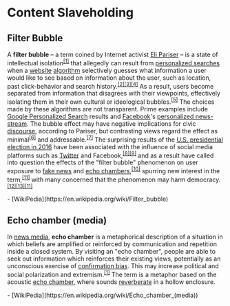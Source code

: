 # Content Slaveholding

## Filter Bubble

<p>A <b>filter bubble</b> – a term coined by Internet activist <a href="/wiki/Eli_Pariser" title="Eli Pariser">Eli Pariser</a> – is a state of intellectual isolation<sup id="cite_ref-twsTechnoP101_1-0" class="reference"><a href="#cite_note-twsTechnoP101-1">[1]</a></sup> that allegedly can result from <a href="/wiki/Personalized_search" title="Personalized search">personalized searches</a> when a <a href="/wiki/Website" title="Website">website</a> <a href="/wiki/Algorithm" title="Algorithm">algorithm</a> selectively guesses what information a user would like to see based on information about the user, such as location, past click-behavior and search history.<sup id="cite_ref-2" class="reference"><a href="#cite_note-2">[2]</a></sup><sup id="cite_ref-3" class="reference"><a href="#cite_note-3">[3]</a></sup><sup id="cite_ref-4" class="reference"><a href="#cite_note-4">[4]</a></sup> As a result, users become separated from information that disagrees with their viewpoints, effectively isolating them in their own cultural or ideological bubbles.<sup id="cite_ref-5" class="reference"><a href="#cite_note-5">[5]</a></sup> The choices made by these algorithms are not transparent. Prime examples include <a href="/wiki/Google_Personalized_Search" title="Google Personalized Search">Google Personalized Search</a> results and <a href="/wiki/Facebook" title="Facebook">Facebook</a>'s <a href="/wiki/News_Feed" title="News Feed">personalized news-stream</a>. The bubble effect may have negative implications for civic <a href="/wiki/Discourse" title="Discourse">discourse</a>, according to Pariser, but contrasting views regard the effect as minimal<sup id="cite_ref-twsO13_6-0" class="reference"><a href="#cite_note-twsO13-6">[6]</a></sup> and addressable.<sup id="cite_ref-7" class="reference"><a href="#cite_note-7">[7]</a></sup> The surprising results of the <a href="/wiki/United_States_elections,_2016" class="mw-redirect" title="United States elections, 2016">U.S. presidential election in 2016</a> have been associated with the influence of social media platforms such as <a href="/wiki/Twitter" title="Twitter">Twitter</a> and Facebook,<sup id="cite_ref-8" class="reference"><a href="#cite_note-8">[8]</a></sup><sup id="cite_ref-:4_9-0" class="reference"><a href="#cite_note-:4-9">[9]</a></sup> and as a result have called into question the effects of the "filter bubble" phenomenon on user exposure to <a href="/wiki/Fake_news" title="Fake news">fake news</a> and <a href="/wiki/Echo_chamber_(media)" title="Echo chamber (media)">echo chambers</a>,<sup id="cite_ref-10" class="reference"><a href="#cite_note-10">[10]</a></sup> spurring new interest in the term,<sup id="cite_ref-twsGuardian421_11-0" class="reference"><a href="#cite_note-twsGuardian421-11">[11]</a></sup> with many concerned that the phenomenon may harm democracy.<sup id="cite_ref-twsWired989_12-0" class="reference"><a href="#cite_note-twsWired989-12">[12]</a></sup><sup id="cite_ref-twsNYMag4923_13-0" class="reference"><a href="#cite_note-twsNYMag4923-13">[13]</a></sup><sup id="cite_ref-twsGuardian421_11-1" class="reference"><a href="#cite_note-twsGuardian421-11">[11]</a></sup>
</p> - [WikiPedia](https://en.wikipedia.org/wiki/Filter_bubble)

## Echo chamber (media)

<p>In <a href="/wiki/News_media" title="News media">news media</a>, <b>echo chamber</b> is a metaphorical description of a situation in which beliefs are amplified or reinforced by communication and repetition inside a closed system. By visiting an "echo chamber", people are able to seek out information which reinforces their existing views, potentially as an unconscious exercise of <a href="/wiki/Confirmation_bias" title="Confirmation bias">confirmation bias</a>. This may increase political and social polarization and extremism.<sup id="cite_ref-barbera_1-0" class="reference"><a href="#cite_note-barbera-1">[1]</a></sup> The term is a metaphor based on the acoustic <a href="/wiki/Echo_chamber" title="Echo chamber">echo chamber</a>, where sounds <a href="/wiki/Reverberation" title="Reverberation">reverberate</a> in a hollow enclosure.
</p> - [WikiPedia](https://en.wikipedia.org/wiki/Echo_chamber_(media))